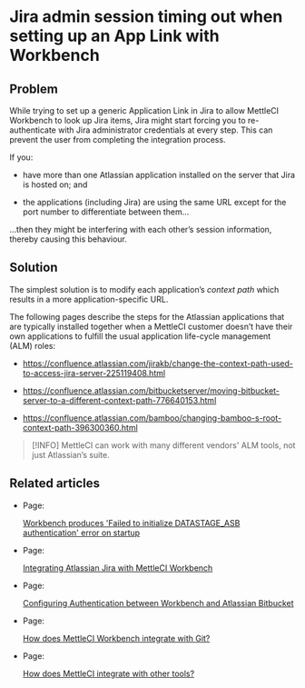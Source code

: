 # Jira admin session timing out when setting up an App Link with Workbench

## Problem

While trying to set up a generic Application Link in Jira to allow MettleCI Workbench to look up Jira items, Jira might start forcing you to re-authenticate with Jira administrator credentials at every step. This can prevent the user from completing the integration process.

If you:

*   have more than one Atlassian application installed on the server that Jira is hosted on; and
    
*   the applications (including Jira) are using the same URL except for the port number to differentiate between them…
    

…then they might be interfering with each other’s session information, thereby causing this behaviour.

## Solution

The simplest solution is to modify each application’s *context path* which results in a more application-specific URL.

The following pages describe the steps for the Atlassian applications that are typically installed together when a MettleCI customer doesn’t have their own applications to fulfill the usual application life-cycle management (ALM) roles:

*   https://confluence.atlassian.com/jirakb/change-the-context-path-used-to-access-jira-server-225119408.html
    

*   https://confluence.atlassian.com/bitbucketserver/moving-bitbucket-server-to-a-different-context-path-776640153.html
    

*   https://confluence.atlassian.com/bamboo/changing-bamboo-s-root-context-path-396300360.html
    

> [!INFO]
> MettleCI can work with many different vendors' ALM tools, not just Atlassian’s suite.

## Related articles

*   Page:
    
    [Workbench produces 'Failed to initialize DATASTAGE\_ASB authentication' error on startup](/wiki/spaces/MCIDOC/pages/2461859849/Workbench+produces+Failed+to+initialize+DATASTAGE_ASB+authentication+error+on+startup)
    
*   Page:
    
    [Integrating Atlassian Jira with MettleCI Workbench](/wiki/spaces/MCIDOC/pages/1507328025/Integrating+Atlassian+Jira+with+MettleCI+Workbench)
    
*   Page:
    
    [Configuring Authentication between Workbench and Atlassian Bitbucket](/wiki/spaces/MCIDOC/pages/1056047306/Configuring+Authentication+between+Workbench+and+Atlassian+Bitbucket)
    
*   Page:
    
    [How does MettleCI Workbench integrate with Git?](/wiki/spaces/MCIDOC/pages/615546893/How+does+MettleCI+Workbench+integrate+with+Git)
    
*   Page:
    
    [How does MettleCI integrate with other tools?](/wiki/spaces/MCIDOC/pages/457408522/How+does+MettleCI+integrate+with+other+tools)
